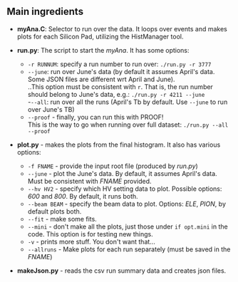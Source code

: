 ## Main ingredients

* **myAna.C**: Selector to run over the data. It loops over events
and makes plots for each Silicon Pad, utilizing the HistManager tool.

* **run.py**: The script to start the *myAna*. It has some options:
  - ```-r RUNNUM```: specify a run number to run over: ```./run.py -r 3777```  
  - ```--june```: run over June's data (by default it assumes April's
data. Some JSON files are different wrt April and June).  
..This option must be consistent with ```r```. That is, the run number
should belong to June's data, e.g.: ```./run.py -r 4211 --june```  
  -```--all```: run over all the runs (April's Tb by default. Use
```--june``` to run over June's TB)  
  - ```--proof``` - finally, you can run this with PROOF!  
This is the way to go when running over full dataset: ```./run.py --all --proof```  

* **plot.py** - makes the plots from the final histogram. It also has various options:
  * ```-f FNAME``` - provide the input root file (produced by *run.py*)  
  * ```--june```   - plot the June's data. By default, it assumes April's data. Must be consistent with *FNAME* provided.
  * ```--hv HV2``` - specify which HV setting data to plot. Possible options: *600* and *800*. By default, it runs both.
  * ```--beam BEAM``` - specify the beam data to plot. Options: *ELE*, *PION*, by default plots both.
  * ```--fit```   - make some fits.
  * ```--mini``` - don't make all the plots, just those under ```if opt.mini``` in the code. This option is for testing new things.
  * ```-v```   - prints more stuff. You don't want that...  
  * ```--allruns```   - Make plots for each run separately (must be saved in the *FNAME*)  

* **makeJson.py** - reads the csv run summary data and creates json
  files.


